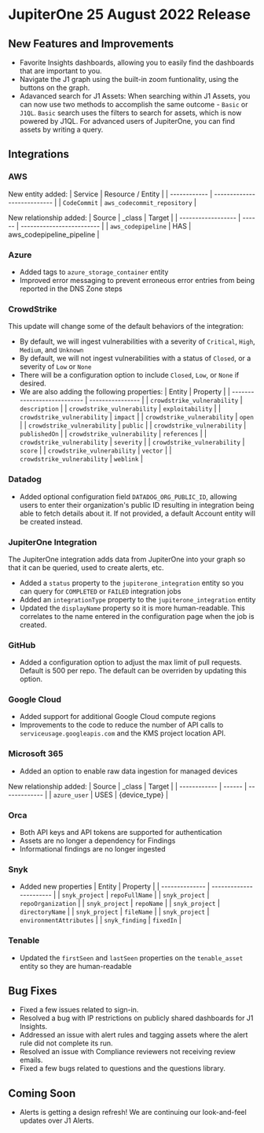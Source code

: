 # JupiterOne 25 August 2022 Release

## New Features and Improvements
- Favorite Insights dashboards, allowing you to easily find the dashboards that are important to you. 
- Navigate the J1 graph using the built-in zoom funtionality, using the buttons on the graph. 
- Adavanced search for J1 Assets: When searching within J1 Assets, you can now use two methods to accomplish the same outcome - `Basic` or `J1QL`. `Basic` search uses the filters to search for assets, which is now powered by J1QL. For advanced users of JupiterOne, you can find assets by writing a query. 

## Integrations

### AWS
  New entity added:
  | Service      | Resource / Entity           |
  | ------------ | --------------------------- |
  | `CodeCommit` | `aws_codecommit_repository` |

  New relationship added:
  | Source             | _class | Target                    |
  | ------------------ | ------ | ------------------------- |
  | `aws_codepipeline` | HAS    | aws_codepipeline_pipeline |

### Azure
  - Added tags to `azure_storage_container` entity
  - Improved error messaging to prevent erroneous error entries from being reported in the DNS Zone steps

### CrowdStrike
  This update will change some of the default behaviors of the integration:
  - By default, we will ingest vulnerabilities with a severity of `Critical`, `High`, `Medium`, and `Unknown`
  - By default, we will not ingest vulnerabilities with a status of `Closed`, or a severity of `Low` or `None`
  - There will be a configuration option to include `Closed`, `Low`, or `None` if desired.
  - We are also adding the following properties:
  | Entity                      | Property         |
  | --------------------------- | ---------------- |
  | `crowdstrike_vulnerability` | `description`    |
  | `crowdstrike_vulnerability` | `exploitability` |
  | `crowdstrike_vulnerability` | `impact`         |
  | `crowdstrike_vulnerability` | `open`           |
  | `crowdstrike_vulnerability` | `public`         |
  | `crowdstrike_vulnerability` | `publishedOn`    |
  | `crowdstrike_vulnerability` | `references`     |
  | `crowdstrike_vulnerability` | `severity`       |
  | `crowdstrike_vulnerability` | `score`          |
  | `crowdstrike_vulnerability` | `vector`         |
  | `crowdstrike_vulnerability` | `weblink`        |

### Datadog
  - Added optional configuration field `DATADOG_ORG_PUBLIC_ID`, allowing users to enter their organization's public ID resulting in integration being able to fetch details about it. If not provided, a default Account entity will be created instead.

### JupiterOne Integration
  The JupiterOne integration adds data from JupiterOne into your graph so that it can be queried, used to create alerts, etc.

  - Added a `status` property to the `jupiterone_integration` entity so you can query for `COMPLETED` or `FAILED` integration jobs
  - Added an `integrationType` property to the `jupiterone_integration` entity
  - Updated the `displayName` property so it is more human-readable.  This correlates to the name entered in the configuration page when the job is created.

### GitHub
  - Added a configuration option to adjust the max limit of pull requests.  Default is 500 per repo.  The default can be overriden by updating this option.

### Google Cloud
  - Added support for additional Google Cloud compute regions
  - Improvements to the code to reduce the number of API calls to `serviceusage.googleapis.com` and the KMS project location API.

### Microsoft 365
  - Added an option to enable raw data ingestion for managed devices
  
  New relationship added:
  | Source       | _class | Target        |
  | ------------ | ------ | ------------- |
  | `azure_user` | USES   | {device_type} |

### Orca
  - Both API keys and API tokens are supported for authentication
  - Assets are no longer a dependency for Findings
  - Informational findings are no longer ingested

### Snyk
  - Added new properties
  | Entity         | Property                |
  | -------------- | ----------------------- |
  | `snyk_project` | `repoFullName`          |
  | `snyk_project` | `repoOrganization`      |
  | `snyk_project` | `repoName`              |
  | `snyk_project` | `directoryName`         |
  | `snyk_project` | `fileName`              |
  | `snyk_project` | `environmentAttributes` |
  | `snyk_finding` | `fixedIn`               |
  
### Tenable
  - Updated the `firstSeen` and `lastSeen` properties on the `tenable_asset` entity so they are human-readable

## Bug Fixes
-  Fixed a few issues related to sign-in. 
-  Resolved a bug with IP restrictions on publicly shared dashboards for J1 Insights. 
-  Addressed an issue with alert rules and tagging assets where the alert rule did not complete its run. 
-  Resolved an issue with Compliance reviewers not receiving review emails. 
-  Fixed a few bugs related to questions and the questions library. 


## Coming Soon
- Alerts is getting a design refresh! We are continuing our look-and-feel updates over J1 Alerts. 

